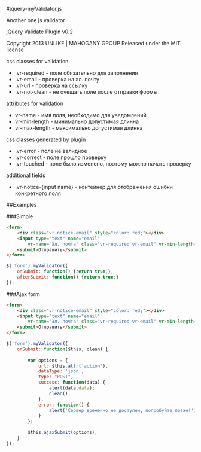 #jquery-myValidator.js

Another one js validator
 
jQuery Validate Plugin v0.2

Copyright 2013 UNLIKE | MAHOGANY GROUP
Released under the MIT license

css classes for validation
  * .vr-required - поле обязательно для заполнения
  * .vr-email - проверка на эл. почту
  * .vr-url - проверка на ссылку
  * .vr-not-clean - не очещать поле после отправки формы

attributes for validation
  * vr-name - имя поля, необходимо для уведомлений
  * vr-min-length - минимально допустимая длинна
  * vr-max-length - максимально допустимая длинна

css classes generated by plugin
  * .vr-error - поле не валидное
  * .vr-correct - поле прошло проверку
  * .vr-touched - поле было изменено, поэтому можно начать проверку

additional fields
  * .vr-notice-{input name} - контейнер для отображения ошибки конкретного поля

  
  
##Examples

###Simple

```html
<form>
	<div class="vr-notice-email" style="color: red;"></div>
	<input type="text" name="email" 
		vr-name="Эл. почта" class="vr-required vr-email" vr-min-length="5">
	<submit>Отправить</submit>
</form>
```



```js
$('form').myValidator({
	onSubmit: function() {return true;},
	afterSubmit: function() {return true;}
});
```


###Ajax form

```html
<form>
	<div class="vr-notice-email" style="color: red;"></div>
	<input type="text" name="email" 
		vr-name="Эл. почта" class="vr-required vr-email" vr-min-length="5">
	<submit>Отправить</submit>
</form>
```

	
```js
$('form').myValidator({
	onSubmit: function($this, clean) {
	
		var options = {
			url: $this.attr('action'),
			dataType: 'json',
			type: "POST",
			success: function(data) {
				alert(data.data);
				clean();
			},
			error: function() {
				alert('Сервер временно не доступен, попробуйте позже!');
			}
		};
		
		$this.ajaxSubmit(options);
	}
});
```